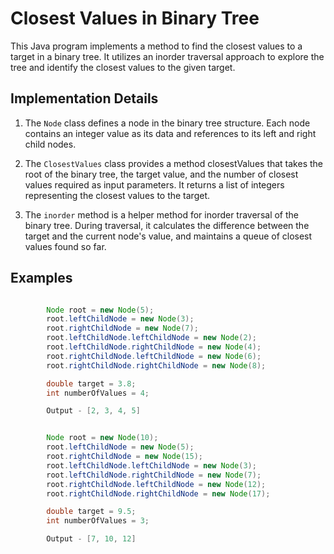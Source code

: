 # Closest Values in Binary Tree

This Java program implements a method to find the closest values to a target in a binary tree. It utilizes an inorder traversal approach to explore the tree and identify the closest values to the given target.

## Implementation Details

1. The `Node` class defines a node in the binary tree structure. Each node contains an integer value as its data and references to its left and right child nodes.

2. The `ClosestValues` class provides a method closestValues that takes the root of the binary tree, the target value, and the number of closest values required as input parameters. It returns a list of integers representing the closest values to the target.

3. The `inorder` method is a helper method for inorder traversal of the binary tree. During traversal, it calculates the difference between the target and the current node's value, and maintains a queue of closest values found so far.

## Examples

``` java

        Node root = new Node(5); 
        root.leftChildNode = new Node(3); 
        root.rightChildNode = new Node(7); 
        root.leftChildNode.leftChildNode = new Node(2); 
        root.leftChildNode.rightChildNode = new Node(4); 
        root.rightChildNode.leftChildNode = new Node(6);
        root.rightChildNode.rightChildNode = new Node(8); 

        double target = 3.8; 
        int numberOfValues = 4;

        Output - [2, 3, 4, 5]

```
``` java

        Node root = new Node(10); 
        root.leftChildNode = new Node(5); 
        root.rightChildNode = new Node(15); 
        root.leftChildNode.leftChildNode = new Node(3); 
        root.leftChildNode.rightChildNode = new Node(7); 
        root.rightChildNode.leftChildNode = new Node(12); 
        root.rightChildNode.rightChildNode = new Node(17); 

        double target = 9.5; 
        int numberOfValues = 3;

        Output - [7, 10, 12] 
